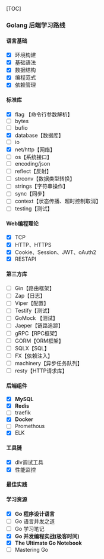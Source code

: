 [TOC]

### Golang 后端学习路线

#### 语言基础

- [x] 环境构建
- [x] 基础语法
- [x] 数据结构
- [x] 编程范式
- [x] 依赖管理

#### 标准库

- [x] flag 【命令行参数解析】
- [ ] bytes
- [ ] bufio
- [x] database【数据库】
- [ ] io
- [x] net/http【网络】
- [ ] os【系统接口】
- [ ] encoding/json
- [ ] reflect【反射】
- [ ] strconv【数据类型转换】
- [ ] strings【字符串操作】
- [ ] sync【同步】
- [ ] context【状态传播、超时控制取消】
- [ ] testing【测试】

#### Web编程理论

- [x] TCP
- [x] HTTP、HTTPS
- [x] Cookie、Session、JWT、oAuth2
- [x] RESTAPI

#### 第三方库

- [ ] Gin【路由框架】
- [ ] Zap【日志】
- [ ] Viper【配置】
- [ ] Testify【测试】
- [ ] GoMock 【测试】
- [ ] Jaeper【链路追踪】
- [ ] gRPC【RPC框架】
- [ ] GORM【ORM框架】
- [ ] SQLX【SQL】
- [ ] FX【依赖注入】
- [ ] machinery【异步任务队列】
- [ ] resty【HTTP请求库】

#### 后端组件

- [x] **MySQL**
- [x] **Redis**
- [ ] traefik
- [x] **Docker**
- [ ] Promethous
- [x] ELK

#### 工具链

- [x] dlv调试工具
- [x] 性能监控

#### 最佳实践

#### 学习资源

- [x] **Go 程序设计语言**
- [ ] Go 语言并发之道
- [ ] Go 学习笔记
- [x] **Go 并发编程实战(极客时间)**
- [x] **The Ultimate Go Notebook**
- [ ] Mastering Go
